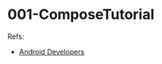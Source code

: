 # 001-ComposeTutorial

Refs: 
- [Android Developers](https://developer.android.com/develop/ui/compose/tutorial)
